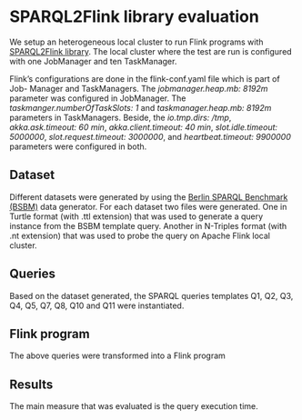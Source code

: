 # SPARQL2Flink library evaluation
We setup an heterogeneous local cluster to run Flink programs with [SPARQL2Flink library](https://github.com/oscarceballos/sparql2flink). The local cluster where the test are run is configured with one JobManager and ten TaskManager.

Flink’s configurations are done in the flink-conf.yaml file which is part of Job- Manager and TaskManagers. The *jobmanager.heap.mb: 8192m* parameter was configured in JobManager. The *taskmanger.numberOfTaskSlots: 1* and *taskmanager.heap.mb: 8192m* parameters in TaskManagers. Beside, the *io.tmp.dirs: /tmp*, *akka.ask.timeout: 60 min*, *akka.client.timeout: 40 min*, *slot.idle.timeout: 5000000*, *slot.request.timeout: 3000000*, and *heartbeat.timeout: 9900000* parameters were configured in both.

## Dataset
Different datasets were generated by using the [Berlin SPARQL Benchmark (BSBM)](http://wifo5-03.informatik.uni-mannheim.de/bizer/berlinsparqlbenchmark/) data generator. For each dataset two files were generated. One in Turtle format (with .ttl extension) that was used to generate a query instance from the BSBM template query. Another in N-Triples format (with .nt extension) that was used to probe the query on Apache Flink local cluster.

## Queries
Based on the dataset generated, the SPARQL queries templates Q1, Q2, Q3, Q4, Q5, Q7, Q8, Q10 and Q11 were instantiated.

## Flink program
The above queries were transformed into a Flink program

## Results
The main measure that was evaluated is the query execution time.
